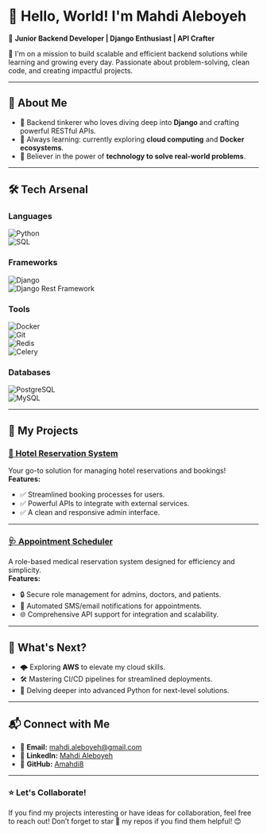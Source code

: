 # 👋 Hello, World! I'm **Mahdi Aleboyeh**  
🎯 **Junior Backend Developer | Django Enthusiast | API Crafter**  

🚀 I'm on a mission to build scalable and efficient backend solutions while learning and growing every day. Passionate about problem-solving, clean code, and creating impactful projects.  

---

## 🌟 About Me  
- 🔧 Backend tinkerer who loves diving deep into **Django** and crafting powerful RESTful APIs.  
- 🌱 Always learning: currently exploring **cloud computing** and **Docker ecosystems**.  
- 🌌 Believer in the power of **technology to solve real-world problems**.

---

## 🛠 Tech Arsenal  
### Languages  
![Python](https://img.shields.io/badge/-Python-3776AB?style=flat-square&logo=python&logoColor=white)  
![SQL](https://img.shields.io/badge/-SQL-336791?style=flat-square&logo=postgresql&logoColor=white)  

### Frameworks  
![Django](https://img.shields.io/badge/-Django-092E20?style=flat-square&logo=django&logoColor=white)  
![Django Rest Framework](https://img.shields.io/badge/-Django%20Rest%20Framework-ff1709?style=flat-square&logo=django&logoColor=white)  

### Tools  
![Docker](https://img.shields.io/badge/-Docker-2496ED?style=flat-square&logo=docker&logoColor=white)  
![Git](https://img.shields.io/badge/-Git-F05032?style=flat-square&logo=git&logoColor=white)  
![Redis](https://img.shields.io/badge/-Redis-DC382D?style=flat-square&logo=redis&logoColor=white)  
![Celery](https://img.shields.io/badge/-Celery-37814A?style=flat-square&logo=celery&logoColor=white)  

### Databases  
![PostgreSQL](https://img.shields.io/badge/-PostgreSQL-4169E1?style=flat-square&logo=postgresql&logoColor=white)  
![MySQL](https://img.shields.io/badge/-MySQL-4479A1?style=flat-square&logo=mysql&logoColor=white)  

---

## 🚀 My Projects  
### [🏨 Hotel Reservation System](https://github.com/Amahdi8/HotelReservation)  
Your go-to solution for managing hotel reservations and bookings!  
**Features:**  
- ✅ Streamlined booking processes for users.  
- ✅ Powerful APIs to integrate with external services.  
- ✅ A clean and responsive admin interface.  

---

### [🩺 Appointment Scheduler](https://github.com/Amahdi8/AppointmentScheduler)  
A role-based medical reservation system designed for efficiency and simplicity.  
**Features:**  
- 🔒 Secure role management for admins, doctors, and patients.  
- 📲 Automated SMS/email notifications for appointments.  
- 🌐 Comprehensive API support for integration and scalability.

---

## 🎯 What's Next?  
- 🌩️ Exploring **AWS** to elevate my cloud skills.  
- 🛠️ Mastering CI/CD pipelines for streamlined deployments.  
- 📜 Delving deeper into advanced Python for next-level solutions.

---

## 📬 Connect with Me  
- 📧 **Email:** [mahdi.aleboyeh@gmail.com](mailto:mahdi.aleboyeh@gmail.com)  
- 💼 **LinkedIn:** [Mahdi Aleboyeh](https://www.linkedin.com/in/mahdi-aleboyeh)  
- 🐙 **GitHub:** [Amahdi8](https://github.com/Amahdi8)  

---

### ⭐ Let's Collaborate!  
If you find my projects interesting or have ideas for collaboration, feel free to reach out! Don’t forget to star 🌟 my repos if you find them helpful! 😊
